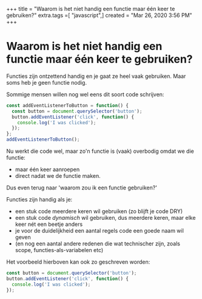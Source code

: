 +++
title = "Waarom is het niet handig een functie maar één keer te gebruiken?"
extra.tags =[ "javascript",]
created = "Mar 26, 2020 3:56 PM"
+++
# Waarom is het niet handig een functie maar één keer te gebruiken?


Functies zijn ontzettend handig en je gaat ze heel vaak gebruiken. Maar soms heb je geen functie nodig.

Sommige mensen willen nog wel eens dit soort code schrijven:

```jsx
const addEventListenerToButton = function() {
  const button = document.querySelector('button');
  button.addEventListener('click', function() {
    console.log('I was clicked');
  });
};
addEventListenerToButton();
```

Nu werkt die code wel, maar zo'n functie is (vaak) overbodig omdat we die functie:

- maar één keer aanroepen
- direct nadat we de functie maken.

Dus even terug naar 'waarom zou ik een functie gebruiken?'

Functies zijn handig als je:

- een stuk code meerdere keren wil gebruiken (zo blijft je code DRY)
- een stuk code *dynamisch* wil gebruiken, dus meerdere keren, maar elke keer nét een beetje anders
- je voor de duidelijkheid een aantal regels code een goede naam wil geven
- (en nog een aantal andere redenen die wat technischer zijn, zoals scope, functies-als-variabelen etc)

Het voorbeeld hierboven kan ook zo geschreven worden:

```jsx
const button = document.querySelector('button');
button.addEventListener('click', function() {
  console.log('I was clicked');
});
```